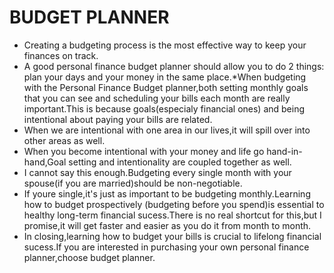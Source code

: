 # BUDGET PLANNER

 
   * Creating a budgeting process is the most effective way to keep your finances on track.
 * A good personal finance budget planner should allow you to do 2 things: plan your days and your 
 money in the same place.*When budgeting with the Personal Finance Budget planner,both setting monthly goals that you can 
 see and scheduling your bills each month are really important.This is because goals(especialy 
 financial ones) and being intentional about paying your bills are related.
 * When we are intentional with one area in our lives,it will spill over into other areas as well.
 * When you become intentional with your money and life go hand-in-hand,Goal setting and intentionality
 are coupled together as well.
 * I cannot say this enough.Budgeting every single month with your spouse(if you are married)should be non-negotiable.
 * If youre single,it's just as important to be budgeting monthly.Learning how to budget prospectively
 (budgeting before you spend)is essential to healthy long-term financial sucess.There is no real shortcut 
 for this,but I promise,it will get faster and easier as you do it from month to month.
 * In closing,learning how to budget your bills is crucial to lifelong financial sucess.If you are interested
 in purchasing your own personal finance planner,choose budget planner.

